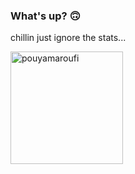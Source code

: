 ### What's up? 🙃

chillin just ignore the stats...

<img height="180em" src="https://github-readme-stats.vercel.app/api?username=xhanalexander&hide_border=true&count_private=true&show_icons=true&theme=midnight-purple&bg_color=0D1117" alt="pouyamaroufi" align = "center"/>
